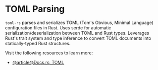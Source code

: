 # TOML Parsing

`toml-rs` parses and serializes TOML (Tom's Obvious, Minimal Language) configuration files in Rust. Uses serde for automatic serialization/deserialization between TOML and Rust types. Leverages Rust's trait system and type inference to convert TOML documents into statically-typed Rust structures.

Visit the following resources to learn more:

- [@article@Docs.rs: TOML](https://docs.rs/toml/latest/toml/)
